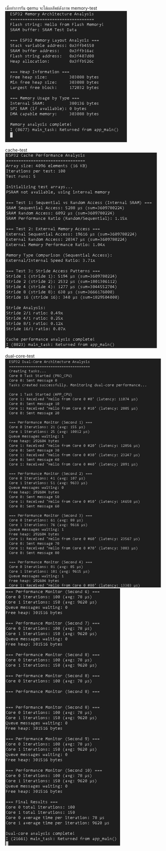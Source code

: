 เมื่อทำการรัน qemu จะได้ผลลัพธ์ดังภาพ
memory-test
![alt text](image.png)

cache-test
![alt text](image-1.png)

dual-core-test
![alt text](image-2.png)
![alt text](image-3.png)